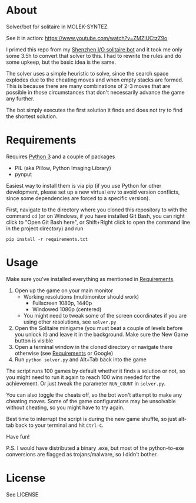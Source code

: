 # About

Solver/bot for solitaire in MOLEK-SYNTEZ.

See it in action: https://www.youtube.com/watch?v=ZMZlUCtzZ9o

I primed this repo from my [Shenzhen I/O solitaire bot](https://github.com/Hegemege/shenzhen-solitaire-bot) and it took me only some 3.5h to convert that solver to this. I had to rewrite the rules and do some upkeep, but the basic idea is the same.

The solver uses a simple heuristic to solve, since the search space explodes due to the cheating moves and when empty stacks are formed. This is because there are many combinations of 2-3 moves that are possible in those circumstances that don't necessarily advance the game any further.

The bot simply executes the first solution it finds and does not try to find the shortest solution.


# Requirements

Requires [Python 3](https://www.python.org/downloads/) and a couple of packages

-   PIL (aka Pillow, Python Imaging Library)
-   pynput

Easiest way to install them is via pip (if you use Python for other development, please set up a new virtual env to avoid version conflicts, since some dependencies are forced to a specific version).

First, navigate to the directory where you cloned this repository to with the command `cd` (or on Windows, if you have installed Git Bash, you can right click to "Open Git Bash here", or Shift+Right click to open the command line in the project directory) and run

```
pip install -r requirements.txt
```

# Usage

Make sure you've installed everything as mentioned in [Requirements](#requirements).

1. Open up the game on your main monitor
    - Working resolutions (multimonitor should work)
        - Fullscreen 1080p, 1440p
        - Windowed 1080p (centered)
    - You might need to tweak some of the screen coordinates if you are using other resolutions, see `solver.py`
2. Open the Solitaire minigame (you must beat a couple of levels before you unlock it) and leave it in the background. Make sure the New Game button is visible
3. Open a terminal window in the cloned directory or navigate there otherwise (see [Requirements](#requirements) or Google)
4. Run `python solver.py` and Alt+Tab back into the game

The script runs 100 games by default whether it finds a solution or not, so you might need to run it again to reach 100 wins needed for the achievement. Or just tweak the parameter `RUN_COUNT` in `solver.py`.

You can also toggle the cheats off, so the bot won't attempt to make any cheating moves. Some of the game configurations may be unsolvable without cheating, so you might have to try again.

Best time to interrupt the script is during the new game shuffle, so just alt-tab back to your terminal and hit `Ctrl-C`.

Have fun!

P.S.
I would have distributed a binary .exe, but most of the python-to-exe conversions are flagged as trojans/malware, so I didn't bother.

# License

See LICENSE
